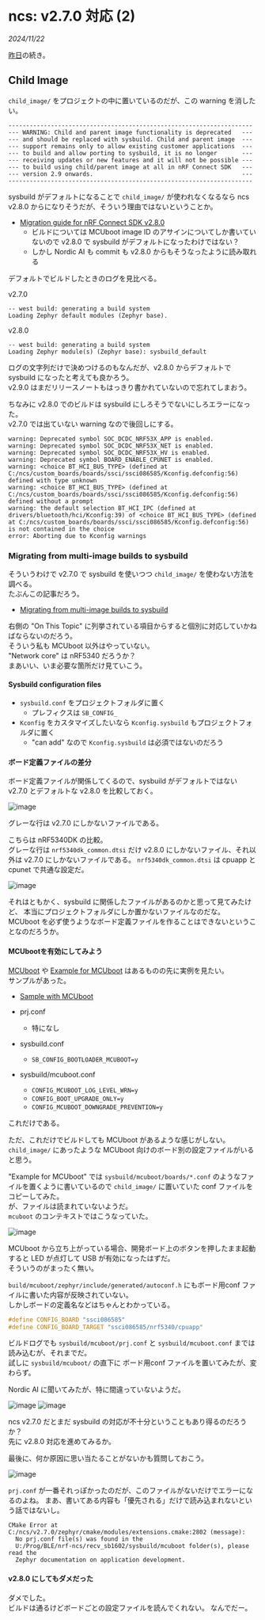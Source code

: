 # ncs: v2.7.0 対応 (2)

_2024/11/22_

[昨日](20241122-ncs.md)の続き。

## Child Image

`child_image/` をプロジェクトの中に置いているのだが、この warning を消したい。

```log
---------------------------------------------------------------------
--- WARNING: Child and parent image functionality is deprecated   ---
--- and should be replaced with sysbuild. Child and parent image  ---
--- support remains only to allow existing customer applications  ---
--- to build and allow porting to sysbuild, it is no longer       ---
--- receiving updates or new features and it will not be possible ---
--- to build using child/parent image at all in nRF Connect SDK   ---
--- version 2.9 onwards.                                          ---
---------------------------------------------------------------------
```

sysbuild がデフォルトになることで `child_image/` が使われなくなるなら 
ncs v2.8.0 からになりそうだが、そういう理由ではないということか。

* [Migration guide for nRF Connect SDK v2.8.0](https://docs.nordicsemi.com/bundle/ncs-latest/page/nrf/releases_and_maturity/migration/migration_guide_2.8.html)
  * ビルドについては MCUboot image ID のアサインについてしか書いていないので v2.8.0 で sysbuild がデフォルトになったわけではない？
  * しかし Nordic AI も commit も v2.8.0 からもそうなったように読み取れる

デフォルトでビルドしたときのログを見比べる。

v2.7.0

```log
-- west build: generating a build system
Loading Zephyr default modules (Zephyr base).
```

v2.8.0

```log
-- west build: generating a build system
Loading Zephyr module(s) (Zephyr base): sysbuild_default
```

ログの文字列だけで決めつけるのもなんだが、v2.8.0 からデフォルトで sysbuild になったと考えても良かろう。  
v2.9.0 はまだリリースノートもはっきり書かれていないので忘れてしまおう。

ちなみに v2.8.0 でのビルドは sysbuild にしろそうでないにしろエラーになった。  
v2.7.0 では出ていない warning なので後回しにする。

```log
warning: Deprecated symbol SOC_DCDC_NRF53X_APP is enabled.
warning: Deprecated symbol SOC_DCDC_NRF53X_NET is enabled.
warning: Deprecated symbol SOC_DCDC_NRF53X_HV is enabled.
warning: Deprecated symbol BOARD_ENABLE_CPUNET is enabled.
warning: <choice BT_HCI_BUS_TYPE> (defined at C:/ncs/custom_boards/boards/ssci/ssci086585/Kconfig.defconfig:56) defined with type unknown
warning: <choice BT_HCI_BUS_TYPE> (defined at C:/ncs/custom_boards/boards/ssci/ssci086585/Kconfig.defconfig:56) defined without a prompt
warning: the default selection BT_HCI_IPC (defined at drivers/bluetooth/hci/Kconfig:39) of <choice BT_HCI_BUS_TYPE> (defined at C:/ncs/custom_boards/boards/ssci/ssci086585/Kconfig.defconfig:56) is not contained in the choice
error: Aborting due to Kconfig warnings
```

### Migrating from multi-image builds to sysbuild

そういうわけで v2.7.0 で sysbuild を使いつつ `child_image/` を使わない方法を調べる。  
たぶんこの記事だろう。

* [Migrating from multi-image builds to sysbuild](https://docs.nordicsemi.com/bundle/ncs-latest/page/nrf/releases_and_maturity/migration/migration_sysbuild.html)

右側の "On This Topic" に列挙されている項目からすると個別に対応していかねばならないのだろう。  
そういう私も MCUboot 以外はやっていない。  
"Network core" は nRF5340 だろうか？  
まあいい、いま必要な箇所だけ見ていこう。

#### Sysbuild configuration files

* `sysbuild.conf` をプロジェクトフォルダに置く
  * プレフィクスは `SB_CONFIG_`
* `Kconfig` をカスタマイズしたいなら `Kconfig.sysbuild` もプロジェクトフォルダに置く
  * "can add" なので `Kconfig.sysbuild` は必須ではないのだろう

#### ボード定義ファイルの差分

ボード定義ファイルが関係してくるので、sysbuild がデフォルトではない v2.7.0 とデフォルトな v2.8.0 を比較しておく。

![image](20241122b-1.png)

グレーな行は v2.7.0 にしかないファイルである。  

こちらは nRF5340DK の比較。  
グレーな行は `nrf5340dk_common.dtsi` だけ v2.8.0 にしかないファイル、それ以外は v2.7.0 にしかないファイルである。
`nrf5340dk_common.dtsi` は cpuapp と cpunet で共通な設定だ。

![image](20241122b-2.png)

それはともかく、sysbuild に関係したファイルがあるのかと思って見てみたけど、
本当にプロジェクトフォルダにしか置かないファイルなのだな。  
MCUboot を必ず使うようなボード定義ファイルを作ることはできないということなのだろうか。

#### MCUbootを有効にしてみよう

[MCUboot](https://docs.nordicsemi.com/bundle/ncs-latest/page/nrf/releases_and_maturity/migration/migration_sysbuild.html#mcuboot) や [Example for MCUboot](https://docs.nordicsemi.com/bundle/ncs-latest/page/nrf/releases_and_maturity/migration/migration_sysbuild.html#example_for_mcuboot) はあるものの先に実例を見たい。  
サンプルがあった。

* [Sample with MCUboot](https://github.com/nrfconnect/sdk-zephyr/tree/v3.6.99-ncs2/samples/sysbuild/with_mcuboot)

* prj.conf
  * 特になし
* sysbuild.conf
  * `SB_CONFIG_BOOTLOADER_MCUBOOT=y`
* sysbuild/mcuboot.conf
  * `CONFIG_MCUBOOT_LOG_LEVEL_WRN=y`
  * `CONFIG_BOOT_UPGRADE_ONLY=y`
  * `CONFIG_MCUBOOT_DOWNGRADE_PREVENTION=y`

これだけである。

ただ、これだけでビルドしても MCUboot があるような感じがしない。  
`child_image/` にあったような MCUboot 向けのボード別の設定ファイルがいると思う。

"Example for MCUboot" では `sysbuild/mcuboot/boards/*.conf` のようなファイルを置くように書いているので `child_image/` に置いていた conf ファイルをコピーしてみた。  
が、ファイルは読まれていないようだ。  
`mcuboot` のコンテキストではこうなっていた。

![image](20241122b-4.png)

MCUboot から立ち上がっている場合、開発ボード上のボタンを押したまま起動すると LED が点灯して USB が有効になったはずだ。  
そういうのがまったく無い。

`build/mcuboot/zephyr/include/generated/autoconf.h` にもボード用conf ファイルに書いた内容が反映されていない。  
しかしボードの定義名などはちゃんとわかっている。

```c
#define CONFIG_BOARD "ssci086585"
#define CONFIG_BOARD_TARGET "ssci086585/nrf5340/cpuapp"
```

ビルドログでも `sysbuild/mcuboot/prj.conf` と `sysbuild/mcuboot.conf` までは読み込むが、それまでだ。  
試しに `sysbuild/mcuboot/` の直下に ボード用conf ファイルを置いてみたが、変わらず。

Nordic AI に聞いてみたが、特に間違っていないようだ。

![image](20241122b-5.png)
![image](20241122b-6.png)

ncs v2.7.0 だとまだ sysbuild の対応が不十分ということもあり得るのだろうか？  
先に v2.8.0 対応を進めてみるか。

最後に、何か原因に思い当たることがないかも質問しておこう。

![image](20241122b-3.png)

`prj.conf` が一番それっぽかったのだが、このファイルがないだけでエラーになるのよね。
まあ、書いてある内容も「優先される」だけで読み込まれないという話ではないし。

```log
CMake Error at C:/ncs/v2.7.0/zephyr/cmake/modules/extensions.cmake:2802 (message):
  No prj.conf file(s) was found in the
  U:/Prog/BLE/nrf-ncs/recv_sb1602/sysbuild/mcuboot folder(s), please read the
  Zephyr documentation on application development.
```

#### v2.8.0 にしてもダメだった

ダメでした。  
ビルドは通るけどボードごとの設定ファイルを読んでくれない。
なんでだー。
